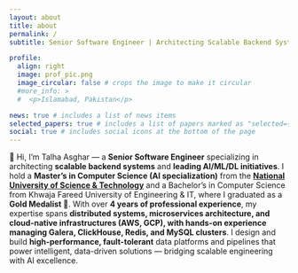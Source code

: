 ```yaml
---
layout: about
title: about
permalink: /
subtitle: Senior Software Engineer | Architecting Scalable Backend Systems & Leading AI/ML/DL Initiatives

profile:
  align: right
  image: prof_pic.png
  image_circular: false # crops the image to make it circular
  #more_info: >
  #  <p>Islamabad, Pakistan</p>

news: true # includes a list of news items
selected_papers: true # includes a list of papers marked as "selected={true}"
social: true # includes social icons at the bottom of the page
---
```


👋 Hi, I’m Talha Asghar — a **Senior Software Engineer** specializing in architecting **scalable backend systems** and **leading AI/ML/DL initiatives**. I hold a **Master’s in Computer Science (AI specialization)** from the **[National University of Science & Technology](https://nust.edu.pk/)** and a Bachelor’s in Computer Science from Khwaja Fareed University of Engineering & IT, where I graduated as a **Gold Medalist 🥇**. With over **4 years of professional experience**, my expertise spans **distributed systems, microservices architecture, and cloud-native infrastructures (AWS, GCP), with hands-on experience managing Galera, ClickHouse, Redis, and MySQL clusters**. I design and build **high-performance, fault-tolerant** data platforms and pipelines that power intelligent, data-driven solutions — bridging scalable engineering with AI excellence.
